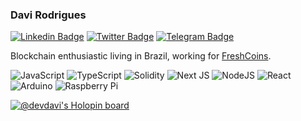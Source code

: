 ### Davi Rodrigues

[![Linkedin Badge](https://img.shields.io/badge/-LinkedIn-2e90ff?style=flat-square&logo=LinkedIn&logoColor=white)](https://www.linkedin.com/in/developer-davi)
[![Twitter Badge](https://img.shields.io/badge/-Twitter-2e90ff?style=flat-square&logo=Twitter&logoColor=white)](https://twitter.com/devdavi_br)
[![Telegram Badge](https://img.shields.io/badge/-Telegram-2e90ff?style=flat-square&logo=Telegram&logoColor=white)](https://t.me/developerdavi)

Blockchain enthusiastic living in Brazil, working for [FreshCoins](https://freshcoins.io).

![JavaScript](https://img.shields.io/badge/javascript-%23323330.svg?style=for-the-badge&logo=javascript&logoColor=%23F7DF1E) ![TypeScript](https://img.shields.io/badge/typescript-%23007ACC.svg?style=for-the-badge&logo=typescript&logoColor=white) ![Solidity](https://img.shields.io/badge/Solidity-%23363636.svg?style=for-the-badge&logo=solidity&logoColor=white) ![Next JS](https://img.shields.io/badge/Next-black?style=for-the-badge&logo=next.js&logoColor=white) ![NodeJS](https://img.shields.io/badge/node.js-6DA55F?style=for-the-badge&logo=node.js&logoColor=white) ![React](https://img.shields.io/badge/react-%2320232a.svg?style=for-the-badge&logo=react&logoColor=%2361DAFB) ![Arduino](https://img.shields.io/badge/-Arduino-00979D?style=for-the-badge&logo=Arduino&logoColor=white) ![Raspberry Pi](https://img.shields.io/badge/-RaspberryPi-C51A4A?style=for-the-badge&logo=Raspberry-Pi)

[![@devdavi's Holopin board](https://holopin.io/api/user/board?user=devdavi)](https://holopin.io/@devdavi)
